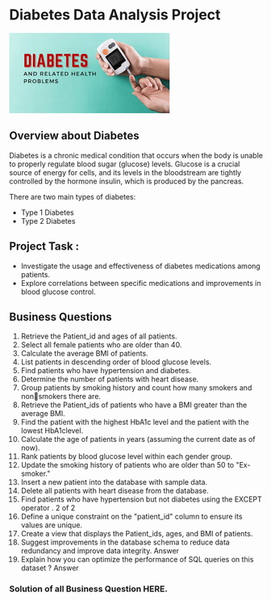 
# Diabetes Data Analysis Project
![DCS](https://github.com/HarshaliSonawane-128/SQL-Projects/blob/main/Diabetes%20%20Data%20Analysis%20Project/images%20(1).jpeg)

## Overview about  Diabetes
Diabetes is a chronic medical condition that occurs when the body is unable to properly regulate blood sugar (glucose) levels. 
Glucose is a crucial source of energy for cells, and its levels in the bloodstream are tightly controlled by the hormone insulin, which is produced by the pancreas.

There are two main types of diabetes:

- Type 1 Diabetes
- Type 2 Diabetes

## Project Task :
- Investigate the usage and effectiveness of diabetes medications among patients.
- Explore correlations between specific medications and improvements in blood glucose control.

## Business Questions
1. Retrieve the Patient_id and ages of all patients.
2. Select all female patients who are older than 40.
3. Calculate the average BMI of patients.
4. List patients in descending order of blood glucose levels.
5. Find patients who have hypertension and diabetes.
6. Determine the number of patients with heart disease.
7. Group patients by smoking history and count how many smokers and nonsmokers there are.
8. Retrieve the Patient_ids of patients who have a BMI greater than the average BMI.
9. Find the patient with the highest HbA1c level and the patient with the lowest HbA1clevel.
10. Calculate the age of patients in years (assuming the current date as of now).
11. Rank patients by blood glucose level within each gender group.
12. Update the smoking history of patients who are older than 50 to "Ex-smoker."
13. Insert a new patient into the database with sample data.
14. Delete all patients with heart disease from the database.
15. Find patients who have hypertension but not diabetes using the EXCEPT operator . 2 of 2
16. Define a unique constraint on the "patient_id" column to ensure its values are unique.
17. Create a view that displays the Patient_ids, ages, and BMI of patients.
18. Suggest improvements in the database schema to reduce data redundancy and
improve data integrity. Answer 
19. Explain how you can optimize the performance of SQL queries on this dataset ? Answer 

### Solution of all Business Question HERE.
